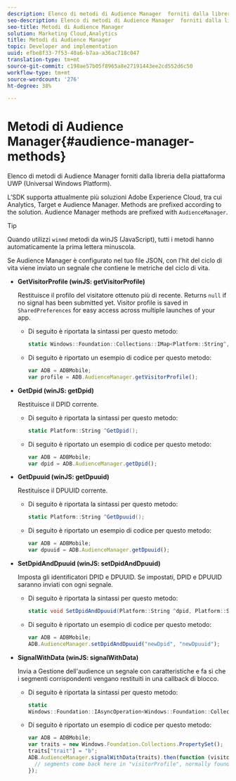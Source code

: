 ```yaml
---
description: Elenco di metodi di Audience Manager  forniti dalla libreria della piattaforma UWP (Universal Windows Platform).
seo-description: Elenco di metodi di Audience Manager  forniti dalla libreria della piattaforma UWP (Universal Windows Platform).
seo-title: Metodi di Audience Manager
solution: Marketing Cloud,Analytics
title: Metodi di Audience Manager
topic: Developer and implementation
uuid: efbe8f33-7f53-40a6-b7aa-a36ac718c047
translation-type: tm+mt
source-git-commit: c198ae57b05f8965a8e27191443ee2cd552d6c50
workflow-type: tm+mt
source-wordcount: '276'
ht-degree: 38%

---
```



# Metodi di Audience Manager{#audience-manager-methods}

Elenco di metodi di Audience Manager  forniti dalla libreria della piattaforma UWP (Universal Windows Platform).

L’SDK supporta attualmente più soluzioni Adobe Experience Cloud, tra cui Analytics, Target e  Audience Manager. Methods are prefixed according to the solution. Audience Manager methods are prefixed with `AudienceManager`.

>[!TIP]
>
>Quando utilizzi `winmd` metodi da winJS (JavaScript), tutti i metodi hanno automaticamente la prima lettera minuscola.

Se Audience Manager è configurato nel tuo file JSON, con l&#39;hit del ciclo di vita viene inviato un segnale che contiene le metriche del ciclo di vita.

* **GetVisitorProfile (winJS: getVisitorProfile)**

   Restituisce il profilo del visitatore ottenuto più di recente. Returns `null` if no signal has been submitted yet. Visitor profile is saved in `SharedPreferences` for easy access across multiple launches of your app.

   * Di seguito è riportata la sintassi per questo metodo:

      ```csharp
      static Windows::Foundation::Collections::IMap<Platform::String^,Platform::Object^> ^GetVisitorProfile();
      ```

   * Di seguito è riportato un esempio di codice per questo metodo:

      ```js
      var ADB = ADBMobile; 
      var profile = ADB.AudienceManager.getVisitorProfile();
      ```

* **GetDpid (winJS: getDpid)**

   Restituisce il DPID corrente.

   * Di seguito è riportata la sintassi per questo metodo:

      ```csharp
      static Platform::String ^GetDpid();
      ```

   * Di seguito è riportato un esempio di codice per questo metodo:

      ```js
      var ADB = ADBMobile;
      var dpid = ADB.AudienceManager.getDpid(); 
      ```

* **GetDpuuid (winJS: getDpuuid)**

   Restituisce il DPUUID corrente.

   * Di seguito è riportata la sintassi per questo metodo:

      ```csharp
      static Platform::String ^GetDpuuid();
      ```

   * Di seguito è riportato un esempio di codice per questo metodo:

      ```js
      var ADB = ADBMobile; 
      var dpuuid = ADB.AudienceManager.getDpuuid();
      ```

* **SetDpidAndDpuuid (winJS: setDpidAndDpuuid)**

   Imposta gli identificatori DPID e DPUUID. Se impostati, DPID e DPUUID saranno inviati con ogni segnale.

   * Di seguito è riportata la sintassi per questo metodo:

      ```csharp
      static void SetDpidAndDpuuid(Platform::String ^dpid, Platform::String ^dpuuid);
      ```

   * Di seguito è riportato un esempio di codice per questo metodo:

      ```js
      var ADB = ADBMobile; 
      ADB.AudienceManager.setDpidAndDpuuid("newDpid", "newDpuuid");
      ```

* **SignalWithData (winJS: signalWithData)**

   Invia a Gestione dell&#39;audience un segnale con caratteristiche e fa sì che i segmenti corrispondenti vengano restituiti in una callback di blocco.

   * Di seguito è riportata la sintassi per questo metodo:

      ```csharp
      static 
      Windows::Foundation::IAsyncOperation<Windows::Foundation::Collections::IMap<Platform::String^, Platform::Object^> ^> ^SignalWithData(Windows::Foundation::Collections::IMap<Platform::String^,Platform::Object> ^data);
      ```

   * Di seguito è riportato un esempio di codice per questo metodo:

      ```js
      var ADB = ADBMobile;
      var traits = new Windows.Foundation.Collections.PropertySet(); 
      traits["trait"] = "b";
      ADB.AudienceManager.signalWithData(traits).then(function (visitorProfile) { 
        // segments come back here in "visitorProfile", normally found in the "segs" object of your json 
      });
      ```
